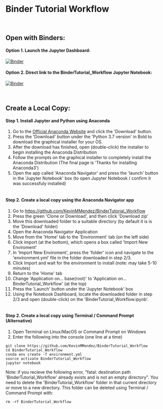 # Binder Tutorial Workflow
<br />

## Open with Binders:
#### Option 1. Launch the Jupyter Dashboard:
[![Binder](https://mybinder.org/badge_logo.svg)](https://mybinder.org/v2/gh/KevinMMendez/BinderTutorial_Workflow/master)
<br />
#### Option 2. Direct link to the BinderTutorial_Workflow Jupyter Notebook:
[![Binder](https://mybinder.org/badge_logo.svg)](https://mybinder.org/v2/gh/KevinMMendez/BinderTutorial_Workflow/master?filepath=BinderTutorial_Workflow.ipynb)

<br />


## Create a Local Copy:

#### Step 1. Install Jupyter and Python using Anaconda

1. Go to the [Official Anaconda Website](https://www.anaconda.com/distribution/) and click the 'Download' button. 
2. Press the 'Download' button under the 'Python 3.7 version' in Bold to download the graphical installer for your OS. 
3. After the download has finished, open (double-click) the installer to begin installing the Anaconda Distribution
4. Follow the prompts on the graphical installer to completely install the Anaconda Distribution (The final page is 'Thanks for installing Anaconda3')
5. Open the app called 'Anaconda Navigator' and press the 'launch' button in the 'Jupyter Notebook' box (to open Jupyter Notebook / confirm it was successfuly installed)
<br /><br />

#### Step 2. Create a local copy using the Anaconda Navigator app

1. Go to https://github.com/KevinMMendez/BinderTutorial_Workflow 
2. Press the green 'Clone or Download', and then click 'Download zip'
3. Move this downloaded folder to a suitable directory (by default it is is the 'Download' folder)
4. Open the Anaconda Navigator Application
5. Move from the 'Home' tab to the 'Environment' tab (on the left side)
6. Click import (at the bottom), which opens a box called 'Import New Enviroment'
7. In 'Import New Enviroment', press the 'folder' icon and navigate to the 'environment.yml' file in the folder downloaded in step 2/3.
8. Click Import and wait for the environment to install (note: may take 5-10 minutes)
9. Return to the 'Home' tab
10. Change 'Application on... base(root)' to 'Application on... BinderTutorial_Workflow' (at the top)
11. Press the 'Launch' button under the 'Jupyter Notebook' box
12. Using the Notebook Dashboard, locate the downloaded folder in step 2/3 and open (double-click) on the 'BinderTutorial_Workflow.ipynb'.
<br /><br />

#### Step 2. Create a local copy using Terminal / Command Prompt **(Alternative)**
1. Open Terminal on Linux/MacOS or Command Prompt on Windows
2. Enter the following into the console (one line at a time)

```console
git clone https://github.com/KevinMMendez/BinderTutorial_Workflow
cd BinderTutorial_Workflow
conda env create -f environment.yml
source activate BinderTutorial_Workflow
jupyter notebook
```

Note: if you recieve the following error, "fatal: destination path 'BinderTutorial_Workflow' already exists and is not an empty directory". You need to delete the 'BinderTutorial_Workflow' folder in that current directory or move to a new directory. This folder can be deleted using Terminal / Command Prompt  with:
```console
rm -rf BinderTutorial_Workflow
```

